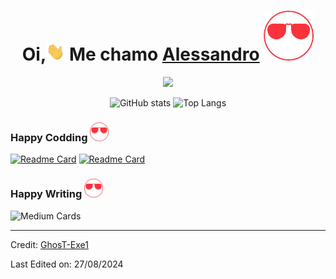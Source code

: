 # <h1 align="center">Oi,<img src="https://raw.githubusercontent.com/ABSphreak/ABSphreak/master/gifs/Hi.gif" width="30px" /> Me chamo <a href="https://alzageek.com/">Alessandro<a> <img width="80" src="https://raw.githubusercontent.com/tonynguyenit18/tonynguyenit18/main/static/happy-face.gif"></h1>
<p align="center">
    <img width="200" src="https://avatars.githubusercontent.com/u/173426453?v=4">
</p>

<div align="center">

![GitHub stats](https://github-readme-stats.vercel.app/api?username=GhosT-Exe1&show_icons=true&count_private=true&include_all_commits=true&title_color=f8333c&icon_color=f8333c)
![Top Langs](https://github-readme-stats.vercel.app/api/top-langs/?username=GhosT-Exe1&layout=compact&custom_title=I%20use&title_color=f8333c&card_width=445)
</div>

<h3>Happy Codding <img width="30" src="https://raw.githubusercontent.com/tonynguyenit18/tonynguyenit18/main/static/happy-face.gif"></h3>


[![Readme Card](https://gostinhodeminaslz.com.br)](https://github.com/GhosT-Exe1/gostinho-de-minas-menu)
[![Readme Card](https://gostinhodeminaslz.com.br)](https://github.com/GhosT-Exe1/gostinho-de-minas-menu)

<h3>Happy Writing <img width="30" src="https://raw.githubusercontent.com/tonynguyenit18/tonynguyenit18/main/static/happy-face.gif"></h3>

![Medium Cards](https://github-readme-social-article.vercel.app/medium/@GhosT-Exe1)

 
------
Credit: [GhosT-Exe1](https://github.com/GhosT-Exe1)

Last Edited on: 27/08/2024
